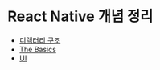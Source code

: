 # React Native 개념 정리

- [디렉터리 구조](https://apple-sushi-c42.notion.site/281cef5d64dd8041b02ac09430a356a2)
- [The Basics](https://apple-sushi-c42.notion.site/The-Basics-283cef5d64dd80d09b69db95f9e88b15)
- [UI](https://apple-sushi-c42.notion.site/UI-284cef5d64dd803f913ee5119be404ba)
